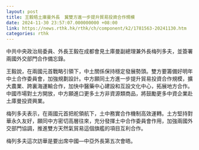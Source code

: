 ```yaml
---
layout: post
title: 王毅晤土庫曼外長　冀雙方進一步提升貿易投資合作規模
date: 2024-11-30 23:57:07.000000000 +08:00
link: https://news.rthk.hk/rthk/ch/component/k2/1781563-20241130.htm
categories: rthk
---
```


中共中央政治局委員、外長王毅在成都會見土庫曼副總理兼外長梅列多夫，並簽署兩國外交部門合作備忘錄。

王毅說，在兩國元首戰略引領下，中土關係保持穩定發展勢頭。雙方要籌備好明年中土合作委員會，加強規劃設計。中方願同土方進一步提升貿易投資合作規模，擴大農業、跨裏海運輸合作，加快中醫藥中心建設和互設文化中心，拓展地方合作。中國市場對土方開放，中方願進口更多土方非資源類商品，將鼓勵更多中資企業赴土庫曼投資興業。

梅列多夫表示，在兩國元首把舵領航下，土中務實合作機制高效運轉。土方堅持對華永久友好，願同中方密切高層往來，充分發揮土中合作委員會作用，加強兩國外交部門協調，推進雙方天然氣貿易這個旗艦的項目互利合作。

梅列多夫這次訪華是要出席中國—中亞外長第五次會晤。
